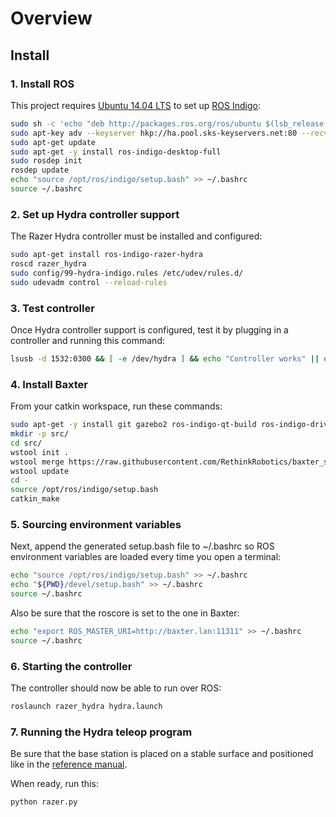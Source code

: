 # Overview

## Install

### 1. Install ROS

This project requires [Ubuntu 14.04 LTS](http://releases.ubuntu.com/14.04/) to set up [ROS Indigo](http://wiki.ros.org/indigo/Installation/Ubuntu):

```bash
sudo sh -c 'echo "deb http://packages.ros.org/ros/ubuntu $(lsb_release -sc) main" > /etc/apt/sources.list.d/ros-latest.list'
sudo apt-key adv --keyserver hkp://ha.pool.sks-keyservers.net:80 --recv-key 421C365BD9FF1F717815A3895523BAEEB01FA116
sudo apt-get update
sudo apt-get -y install ros-indigo-desktop-full
sudo rosdep init
rosdep update
echo "source /opt/ros/indigo/setup.bash" >> ~/.bashrc
source ~/.bashrc
```

### 2. Set up Hydra controller support

The Razer Hydra controller must be installed and configured:

```bash
sudo apt-get install ros-indigo-razer-hydra
roscd razer_hydra
sudo config/99-hydra-indigo.rules /etc/udev/rules.d/ 
sudo udevadm control --reload-rules
```

### 3. Test controller

Once Hydra controller support is configured, test it by plugging in a controller and running this command:

```bash
lsusb -d 1532:0300 && [ -e /dev/hydra ] && echo "Controller works" || echo "Controller failed"
```

### 4. Install Baxter

From your catkin workspace, run these commands:

```bash
sudo apt-get -y install git gazebo2 ros-indigo-qt-build ros-indigo-driver-common ros-indigo-gazebo-ros-control ros-indigo-gazebo-ros-pkgs ros-indigo-ros-control ros-indigo-control-toolbox ros-indigo-realtime-tools ros-indigo-ros-controllers ros-indigo-xacro python-wstool ros-indigo-tf-conversions ros-indigo-kdl-parser
mkdir -p src/
cd src/
wstool init .
wstool merge https://raw.githubusercontent.com/RethinkRobotics/baxter_simulator/master/baxter_simulator.rosinstall
wstool update
cd -
source /opt/ros/indigo/setup.bash
catkin_make
```

### 5. Sourcing environment variables

Next, append the generated setup.bash file to ~/.bashrc so ROS environment variables are loaded every time you open a terminal:

```bash
echo "source /opt/ros/indigo/setup.bash" >> ~/.bashrc
echo "${PWD}/devel/setup.bash" >> ~/.bashrc
source ~/.bashrc
```

Also be sure that the roscore is set to the one in Baxter:

```bash
echo "export ROS_MASTER_URI=http://baxter.lan:11311" >> ~/.bashrc
source ~/.bashrc
```

### 6. Starting the controller

The controller should now be able to run over ROS:

```bash
roslaunch razer_hydra hydra.launch
```

### 7. Running the Hydra teleop program

Be sure that the base station is placed on a stable surface and positioned like in the [reference manual](https://www.manualslib.com/manual/513849/Razer-Hydra.html?page=3#manual).

When ready, run this:

```bash
python razer.py
```
